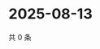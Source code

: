 # 2025-08-13

共 0 条

<!-- BEGIN ZHIHUVIDEO -->
<!-- 最后更新时间 Wed Aug 13 2025 04:13:16 GMT+0800 (China Standard Time) -->

<!-- END ZHIHUVIDEO -->
